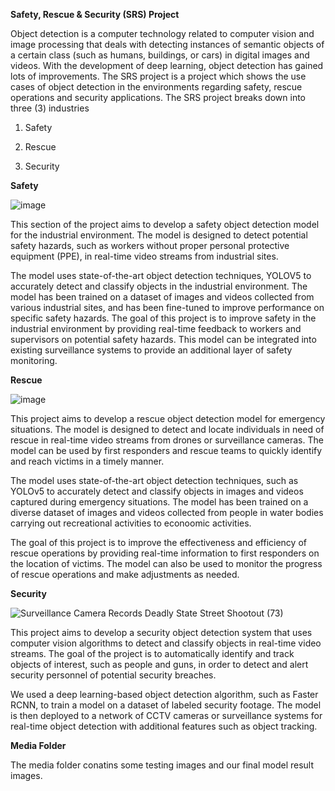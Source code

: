 **Safety, Rescue & Security (SRS) Project**

Object detection is a computer technology related to computer vision and image processing that deals with detecting instances of semantic objects of a certain class (such as humans, buildings, or cars) in digital images and videos. With the development of deep learning, object detection has gained lots of improvements.
The SRS project is a project which shows the use cases of object detection in the environments regarding safety, rescue operations and security applications.
The SRS project breaks down into three (3) industries

1) Safety

2) Rescue

3) Security

**Safety**

![image](https://user-images.githubusercontent.com/66518563/215282669-a22fdd09-3525-45c5-9c02-bcb61753a031.png)

This section of the project aims to develop a safety object detection model for the industrial environment. The model is designed to detect potential safety hazards, such as workers without proper personal protective equipment (PPE), in real-time video streams from industrial sites.

The model uses state-of-the-art object detection techniques, YOLOV5 to accurately detect and classify objects in the industrial environment. The model has been trained on a dataset of images and videos collected from various industrial sites, and has been fine-tuned to improve performance on specific safety hazards.
The goal of this project is to improve safety in the industrial environment by providing real-time feedback to workers and supervisors on potential safety hazards. This model can be integrated into existing surveillance systems to provide an additional layer of safety monitoring.

**Rescue**

![image](https://user-images.githubusercontent.com/66518563/215282688-fc10a2ca-3446-4aeb-8fd2-d0fab1837f2c.png)

This project aims to develop a rescue object detection model for emergency situations. The model is designed to detect and locate individuals in need of rescue in real-time video streams from drones or surveillance cameras. The model can be used by first responders and rescue teams to quickly identify and reach victims in a timely manner.

The model uses state-of-the-art object detection techniques, such as YOLOv5 to accurately detect and classify objects in images and videos captured during emergency situations. The model has been trained on a diverse dataset of images and videos collected from people in water bodies carrying out recreational activities to econoomic activities.

The goal of this project is to improve the effectiveness and efficiency of rescue operations by providing real-time information to first responders on the location of victims. The model can also be used to monitor the progress of rescue operations and make adjustments as needed.

**Security**

![Surveillance Camera Records Deadly State Street Shootout (73)](https://user-images.githubusercontent.com/66518563/215283052-864a3c26-949f-4515-be47-2c039ab8bf9e.jpg)


This project aims to develop a security object detection system that uses computer vision algorithms to detect and classify objects in real-time video streams. The goal of the project is to automatically identify and track objects of interest, such as people and guns, in order to detect and alert security personnel of potential security breaches.

We used a deep learning-based object detection algorithm, such as Faster RCNN, to train a model on a dataset of labeled security footage.
The model is then deployed to a network of CCTV cameras or surveillance systems for real-time object detection with additional features such as object tracking.

**Media Folder**

The media folder conatins some testing images and our final model result images.
